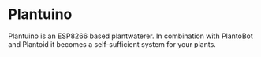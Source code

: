 # Plantuino

Plantuino is an ESP8266 based plantwaterer. In combination with PlantoBot and Plantoid it becomes a self-sufficient system for your plants.
